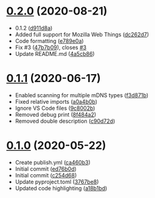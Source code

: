 # [0.2.0](https://github.com/labthings/python-labthings-client/compare/v0.1.1...v0.2.0) (2020-08-21)


* 0.1.2 ([d911d8a](https://github.com/labthings/python-labthings-client/commit/d911d8a))
* Added full support for Mozilla Web Things ([dc262d7](https://github.com/labthings/python-labthings-client/commit/dc262d7))
* Code formatting ([e789e0a](https://github.com/labthings/python-labthings-client/commit/e789e0a))
* Fix #3 ([47b7b09](https://github.com/labthings/python-labthings-client/commit/47b7b09)), closes [#3](https://github.com/labthings/python-labthings-client/issues/3)
* Update README.md ([4a5cb86](https://github.com/labthings/python-labthings-client/commit/4a5cb86))


# [0.1.1](https://github.com/labthings/python-labthings-client/compare/v0.1.0...v0.1.1) (2020-06-17)


* Enabled scanning for multiple mDNS types ([f3d871b](https://github.com/labthings/python-labthings-client/commit/f3d871b))
* Fixed relative imports ([a0a4b0b](https://github.com/labthings/python-labthings-client/commit/a0a4b0b))
* Ignore VS Code files ([9c8002b](https://github.com/labthings/python-labthings-client/commit/9c8002b))
* Removed debug print ([8f484a2](https://github.com/labthings/python-labthings-client/commit/8f484a2))
* Removed double description ([c90d72d](https://github.com/labthings/python-labthings-client/commit/c90d72d))


# [0.1.0](https://github.com/labthings/python-labthings-client/compare/c254d68...v0.1.0) (2020-05-22)


* Create publish.yml ([ca460b3](https://github.com/labthings/python-labthings-client/commit/ca460b3))
* Initial commit ([ed76b0d](https://github.com/labthings/python-labthings-client/commit/ed76b0d))
* Initial commit ([c254d68](https://github.com/labthings/python-labthings-client/commit/c254d68))
* Update pyproject.toml ([3767be8](https://github.com/labthings/python-labthings-client/commit/3767be8))
* Updated code highlighting ([a18b1bd](https://github.com/labthings/python-labthings-client/commit/a18b1bd))


